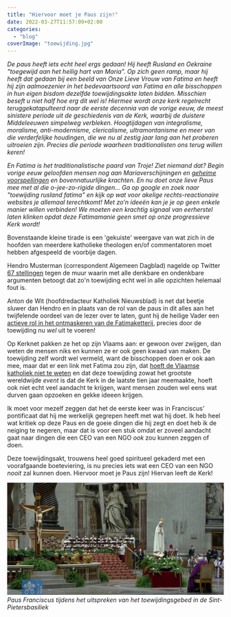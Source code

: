 ```yaml
---
title: "Hiervoor moet je Paus zijn!"
date: 2022-03-27T11:57:09+02:00
categories: 
  - "blog"
coverImage: "toewijding.jpg"
---
```


*De paus heeft iets echt heel ergs gedaan! Hij heeft Rusland en Oekraine "toegewijd aan het heilig hart van Maria". Op zich geen ramp, maar hij heeft dat gedaan bij een beeld van Onze Lieve Vrouw van Fatima en heeft hij zijn aalmoezenier in het bedevaartsoord van Fatima en alle bisschoppen in hun eigen bisdom dezelfde toewijdingsakte laten bidden. Misschien beseft u niet half hoe erg dit wel is! Hiermee wordt onze kerk regelrecht teruggekatapulteerd naar de eerste decennia van de vorige eeuw, de meest sinistere periode uit de geschiedenis van de Kerk, waarbij de duistere Middeleeuwen simpelweg verbleken. Hoogtijdagen van integralisme, moralisme, anti-modernisme, clericalisme, ultramontanisme en meer van die verderfelijke houdingen, die we nu al zestig jaar lang aan het proberen uitroeien zijn. Precies die periode waarheen traditionalisten ons terug willen keren!*

*En Fatima is het traditionalistische paard van Troje! Ziet niemand dat? Begin vorige eeuw geloofden mensen nog aan Mariaverschijningen en [geheime voorspellingen](https://gegroetokruis.org/2017/07/14/o-l-v-van-fatima-de-verschijning-van-13-juli-en-het-geheim/) en bovennatuurlijke krachten. En nu doet onze lieve Paus mee met al die o-jee-zo-rigide dingen… Ga op google en zoek naar "toewijding rusland fatima" en kijk op wat voor akelige rechts-reactionaire websites je allemaal terechtkomt! Met zo'n ideeën _kan_ je je op geen enkele manier willen verbinden! We moeten een krachtig signaal van eerherstel laten klinken opdat deze Fatimamanie geen smet op onze progressieve Kerk wordt!*

   Bovenstaande kleine tirade is een 'gekuiste' weergave van wat zich in de hoofden van meerdere katholieke theologen en/of commentatoren moet hebben afgespeeld de voorbije dagen. 

   Hendro Musterman (correspondent Algemeen Dagblad) nagelde op Twitter [67 stellingen](https://twitter.com/HendroM/status/1506975237010825225?s=20&t=FgTu4neKZ_MSEqbBpmPWqw) tegen de muur waarin met alle denkbare en ondenkbare argumenten betoogt dat zo'n toewijding echt wel in alle opzichten helemaal fout is.  

   Anton de Wit (hoofdredacteur Katholiek Nieuwsblad) is net dat beetje sluwer dan Hendro en in plaats van de rol van de paus in dit alles aan het twijfelende oordeel van de lezer over te laten, gunt hij de heilige Vader een [actieve rol in het ontmaskeren van de Fatimaketterij](https://www.kn.nl/verdieping/commentaar/de-paus-redt-marias-boodschap-uit-verkeerde-handen/), precies door de toewijding nu _wel_ uit te voeren! 

   Op Kerknet pakken ze het op zijn Vlaams aan: er gewoon over zwijgen, dan weten de mensen niks en kunnen ze er ook geen kwaad van maken. De toewijding zelf wordt wel vermeld, want de bisschoppen doen er ook aan mee, maar dat er een link met Fatima zou zijn, dat [hoeft de Vlaamse katholiek niet te weten](https://www.kerknet.be/zoeken/artikels?text=fatima) en dat deze toewijding zowat het grootste wereldwijde _event_ is dat de Kerk in de laatste tien jaar meemaakte, hoeft ook niet echt veel aandacht te krijgen, want mensen zouden wel eens wat durven gaan opzoeken en gekke ideeen krijgen.

   Ik moet voor mezelf zeggen dat het de eerste keer was in Franciscus' pontificaat dat hij me werkelijk gegrepen heeft met wat hij doet. Ik heb heel wat kritiek op deze Paus en de goeie dingen die hij zegt en doet heb ik de neiging te negeren, maar dat is voor een stuk omdat er zoveel aandacht gaat naar dingen die een CEO van een NGO _ook_ zou kunnen zeggen of doen. 

   Deze toewijdingsakt, trouwens heel goed spiritueel gekaderd met een voorafgaande boeteviering, is nu precies iets wat een CEO van een NGO _nooit_ zal kunnen doen. Hiervoor moet je Paus zijn! Hiervan leeft de Kerk! 

![](images/toewijding.jpg)  
*Paus Franciscus tijdens het uitspreken van het toewijdingsgebed in de Sint-Pietersbasiliek*
